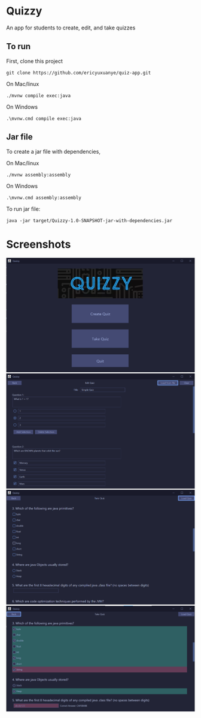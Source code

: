# Quizzy
An app for students to create, edit, and take quizzes

## To run

First, clone this project
```
git clone https://github.com/ericyuxuanye/quiz-app.git
```
On Mac/linux
```
./mvnw compile exec:java
```
On Windows
```
.\mvnw.cmd compile exec:java
```

## Jar file

To create a jar file with dependencies,

On Mac/linux
```
./mvnw assembly:assembly
```
On Windows
```
.\mvnw.cmd assembly:assembly
```
To run jar file:

```
java -jar target/Quizzy-1.0-SNAPSHOT-jar-with-dependencies.jar
```

# Screenshots
![img.png](screenshots/img.png)
![img_1.png](screenshots/img_1.png)
![img_2.png](screenshots/img_2.png)
![img_3.png](screenshots/img_3.png)